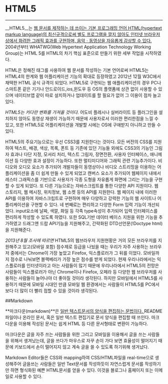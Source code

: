 # HTML5 
***
__HTML5__는 <u>웹 문서를 제작하는 데 쓰이는 기본 프로그래밍 언어 HTML(hypertext markup language)의 최신규격으로써 별도 프로그램을 깔지 않아도 인터넷 브라우저상에서 화려한 그래픽 효과를 구현하며, 음악ㆍ동영상을 자유롭게 감상할 수 있다.</u> 2004년부터 WHATWG(Web Hypertext Application Technology Working Group)는 HTML 5를 HTML의 차기 핵심 표준으로 만들기 위한 세부 작업을 시작하였다.

HTML은 정해진 태그를 사용하여 웹 문서를 작성하는 기본 언어로써 HTML5는 HTML4의 한계와 웹 어플리케이션 기능의 확대로 등장하였고 2012년 12월 W3C에서 채택한 HTML 공식 규격이 되었다. HTML5로 구현되는 웹 애플리케이션의 경우 PC나 스마트폰 같은 기기나 안드로이드,ios,윈도우 등 OS의 플랫폼에 상관 없이 사용할 수 있으며 네이티브앱 같이 따로 설치하거나 업데이트를 할 필요가 없어 그 이용이 점차 늘고 있다.

_HTML5는 커다란 변화를 가져올 것이다._ 어도비 플레시나 실버라이트 등 플러그인을 설치하지 않아도 동영상 재생이 가능하기 때문에 사용자로서 이러한 편리한점을 느낄 수 있고, 또한 HTML5로 어플리케이션을 개발할 시에는 OS에 구애받지 아니하고 만들 수 있다. 

HTML5의 주요기능으로는 우선 CSS3를 지원한다는 것이다. 모든 버전의 CSS를 지원하여 텍스트, 배경, 색상, 목록, 폰트 등 기존에 있던 기능들 외에도 CSS3의 기능인 그림자 효과나 다단 지정, 모서리 처리, 텍스트 그림자, 장면전환, 사용자 인터페이스, 애니메이션 등 다양한 효과 설정이 가능하다.
또한 멀티미디어와 그래픽 관련 기능추가이다. 비디오와 오디오 요소가 추가되어 개발자들이 동영상이나 비디오 스트리밍을 이용하는 어플리케이션을 좀 더 쉽게 만들 수 있게 되었고 캔버스 요소가 추가되어 웹페이지 내에서 레스터 그래픽스를 기반으로 사용자가 각종 도형을 자유롭게 화면에 그리는 기능을 구현할 수 있게 되었다.
또 다른 기능으로는 자바스크립트를 통한 다양한 API 지원이다. 웹 스토리지, 웹 메시징, 위치정보, 웹 소켓 등의 API를 지원한다. 웹 페이지 내에 이러한 API를 이용하여 자바스크립트로 구현하며 매우 다양하고 강력한 기능의 웹 사이트나 어플리케이션을 구현할 수 있다.
네 번째로는 편리하고 다양한 Form 입력 기능이 개선되었다. input요소에 날짜, 색깔, 화일 등 각족 type속성이 추가되어 입력 인터페이스를 편리하게 작성할 수 있도록 하였다.
또한 SQL기반 데이터 베이스 지원을 위한 기능을 추가하였고 드래그앤 드랍 API기능을 지원해주고, 간략화된 DTD선언문(!Doctype html)을 지원해준다.

*2013년 8월 조사에 따르면* HTML5의 웹브라우저 지원현황은 거의 모든 브라우저를 지원해주고 있고(모바일 포함) 점수제로 등급을 나눴을 때는 우리가 자주 사용하는 브라우저 중에서는 Chrome이 가장 높았고 Firefox, 익스플로러가 그 뒤를 이었다. 모바일까지 점수로 나눠보면 블랙베리가 가장 높은 점수를 받게 되었다. 현재 우리나라에서는 익스플로러를 인터넷이라고 아는 사람들이 많기 때문에 우리나라에서 HTML5의 전망은 사람들이 익스플로러가 아닌 Chrome이나 Firefox, 오페라 등 다양한 웹 브라우저를 사용하는 사람들이 늘어나야 더 좋아질 것이라 생각된다. 하지만 모바일에서 HTML5를 사용하기 때문에 모바일 시대인 만큼 모바일 웹 환경에서는 사람들이 HTML5를 PC에서보다 더 많이 더 빨리 접할 수 있을 것이라 생각된다.

##Markdown

**마크다운(markdown)**은 <u>일반 텍스트문서의 양식을 편집하는 문법이다. </u>README 파일이나 온라인 문서, 혹은 일반 텍스트 편집기로 문서 양식을 편집할 때 쓰인다. 마크다운을 이용해 작성된 문서는 쉽게 HTML 등 다른 문서형태로 변환이 가능하다.

마크다운은 글을 자주 쓰는 사람들을 위한 그리고 모바일을 이용해서 글을 쓰는 사람들을 위해서 생겨났는데, 글을 쓰다가 마우스로 자꾸 손이 가다 보면 효율성이 떨어지기 때문에 키보드에서 손이 떨어지지 않고 계속 글을 쓸 수 있도록 하기위해 생겨났다.  

Markdown Editor들은 CSS와 mapping하여 CSS/HTML파일을 real-time으로 생성해주어 글을쓰는 사람들은 일반 Text문서를 작성하듯이 자연스럽게 문서를 작성하기만 하면 형식화된 예쁜 HTML문서를 얻을 수 있다. 이것을 블로그나 홈페이지 또는 이메일로 사용할 수 있다.
